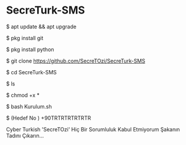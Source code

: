 # SecreTurk-SMS

$ apt update && apt upgrade

$ pkg install git

$ pkg install python

$ git clone https://github.com/SecreTOzi/SecreTurk-SMS

$ cd SecreTurk-SMS

$ ls

$ chmod +x *

$ bash Kurulum.sh

$ (Hedef No ) +90TRTRTRTRTRTR

Cyber Turkish 'SecreTOzi' Hiç Bir Sorumluluk Kabul Etmiyorum Şakanın Tadını Çıkarın...
